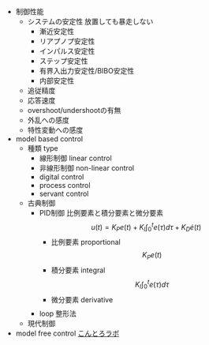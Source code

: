 - 制御性能
    - システムの安定性
        放置しても暴走しない
        - 漸近安定性
        - リアプノプ安定性
        - インパルス安定性
        - ステップ安定性
        - 有界入出力安定性/BIBO安定性
        - 内部安定性
    - 追従精度
    - 応答速度
    - overshoot/undershootの有無
    - 外乱への感度
    - 特性変動への感度
- model based control
    - 種類 type
        - 線形制御 linear control
        - 非線形制御 non-linear control
        - digital control
        - process control
        - servant control
    - 古典制御
        - PID制御
            比例要素と積分要素と微分要素
            $$
            u(t) = K_P e(t) + K_I  \int_0^t e(\tau) d\tau + K_D \dot e(t)
            $$
            - 比例要素 proportional
                $$
                K_P e(t)
                $$
            - 積分要素 integral
                $$
                K_I \int_0^t e(\tau) d\tau
                $$
            - 微分要素 derivative
                $$
                $$
        - loop 整形法
    - 現代制御
- model free control
[こんとろラボ](https://controlabo.com/)